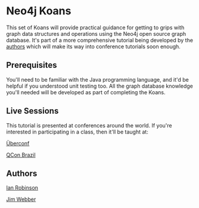Neo4j Koans
===========

This set of Koans will provide practical guidance for getting to grips with graph data structures and operations using the Neo4j open source graph database. It's part of a more comprehensive tutorial being developed by the [authors](#authors) which will make its way into conference tutorials soon enough.

Prerequisites
-------------

You'll need to be familiar with the Java programming language, and it'd be helpful if you understood unit testing too. All the graph database knowledge you'll needed will be developed as part of completing the Koans. 

Live Sessions
-------------

This tutorial is presented at conferences around the world. If you're interested in participating in a class, then it'll be taught at:

[Überconf](http://uberconf.com/conference/denver/2011/07/session?id=21730)

[QCon Brazil](http://qconsp.com/workshop)

Authors <a name="authors">
-------

[Ian Robinson](http://iansrobinson.com)

[Jim Webber](http://jimwebber.org/)


